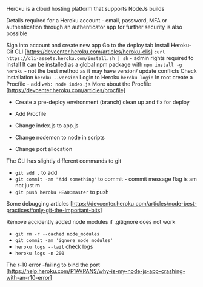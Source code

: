 Heroku is a cloud hosting platform that supports NodeJs builds

Details required for a Heroku account - email, password,
MFA or authentication through an authenticator app for further security is also possible

Sign into account and create new app
Go to the deploy tab
Install Heroku-Git CLI [https://devcenter.heroku.com/articles/heroku-clis]
`curl https://cli-assets.heroku.com/install.sh | sh` - admin rights required to install
It can be installed as a global npm package with `npm install -g heroku` - not the best method as it may have
version/ update conflicts
Check installation `heroku --version`
Login to Heroku `heroku login`
In root create a Procfile - add `web: node index.js` 
More about the Procfile [https://devcenter.heroku.com/articles/procfile]

- Create a pre-deploy environment (branch) clean up and fix for deploy

- Add Procfile
- Change index.js to app.js
- Change nodemon to node in scripts
- Change port allocation


The CLI has slightly different commands to git
- `git add .` to add
- `git commit -am "Add something"` to commit - commit message flag is am not just m
- `git push heroku HEAD:master`  to push

Some debugging articles
[https://devcenter.heroku.com/articles/node-best-practices#only-git-the-important-bits]

Remove accidently added node modules if .gitignore does not work

- `git rm -r --cached node_modules`
- `git commit -am 'ignore node_modules'`
- `heroku logs --tail` check logs
- `heroku logs -n 200` 

The r-10 error -failing to bind the port
[https://help.heroku.com/P1AVPANS/why-is-my-node-js-app-crashing-with-an-r10-error]